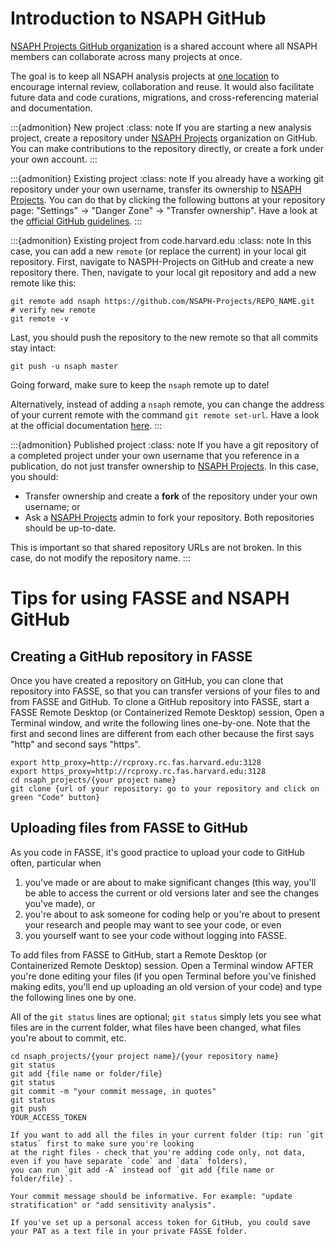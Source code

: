 # Introduction to NSAPH GitHub 

[NSAPH Projects GitHub organization](https://github.com/NSAPH-Projects) is a shared account where all NSAPH members 
can collaborate across many projects at once.

The goal is to keep all NSAPH analysis projects at [one location](https://github.com/NSAPH-Projects) to encourage 
internal review, collaboration and reuse. It would also facilitate future data and code curations, migrations, 
and cross-referencing material and documentation.

:::{admonition} New project 
:class: note 
If you are starting a new analysis project, create a repository under [NSAPH Projects](https://github.com/NSAPH-Projects) 
organization on GitHub. You can make contributions to the repository directly, or create a fork under your own account.
:::

:::{admonition} Existing project 
:class: note 
If you already have a working git repository under your own username, transfer its ownership to 
[NSAPH Projects](https://github.com/NSAPH-Projects). You can do that by clicking the following buttons at your 
repository page: "Settings" -> "Danger Zone" -> "Transfer ownership". Have a look at the 
[official GitHub guidelines](https://docs.github.com/en/repositories/creating-and-managing-repositories/transferring-a-repository).
:::

:::{admonition} Existing project from code.harvard.edu
:class: note 
In this case, you can add a new `remote` (or replace the current) in your local git repository. First, navigate to NASPH-Projects on GitHub and create a new repository there. 
Then, navigate to your local git repository and add a new remote like this:

```shell
git remote add nsaph https://github.com/NSAPH-Projects/REPO_NAME.git
# verify new remote 
git remote -v 
```

Last, you should push the repository to the new remote so that all commits stay intact:

```shell
git push -u nsaph master
```
Going forward, make sure to keep the `nsaph` remote up to date!

Alternatively, instead of adding a `nsaph` remote, you can change the address of your current remote with the command `git remote set-url`. 
Have a look at the official documentation [here](https://docs.github.com/en/get-started/getting-started-with-git/managing-remote-repositories#changing-a-remote-repositorys-url).
:::

:::{admonition} Published project 
:class: note 
If you have a git repository of a completed project under your own username that you reference in a publication, 
do not just transfer ownership to [NSAPH Projects](https://github.com/NSAPH-Projects). In this case, you should:

- Transfer ownership and create a **fork** of the repository under your own username; or
- Ask a [NSAPH Projects](https://github.com/NSAPH-Projects) admin to fork your repository. Both repositories should be up-to-date.

This is important so that shared repository URLs are not broken. In this case, do not modify the repository name.
:::


# Tips for using FASSE and NSAPH GitHub 

## Creating a GitHub repository in FASSE

Once you have created a repository on GitHub, you can clone that repository into FASSE, so that you can transfer versions of your files to and from FASSE and GitHub. To clone a GitHub repository into FASSE, start a FASSE Remote Desktop (or Containerized Remote Desktop) session, Open a Terminal window, and write the following lines one-by-one. Note that the first and second lines are different from each other because the first says "http" and second says "https".

```shell
export http_proxy=http://rcproxy.rc.fas.harvard.edu:3128
export https_proxy=http://rcproxy.rc.fas.harvard.edu:3128
cd nsaph_projects/{your project name}
git clone {url of your repository: go to your repository and click on green "Code" button}
```
    
## Uploading files from FASSE to GitHub

As you code in FASSE, it's good practice to upload your code to GitHub often, particular when 

1. you've made or are about to make significant changes  (this way, you'll be able to access the current or old versions later and see the changes you've made), or 
2. you're about to ask someone for coding help or you're about to present your research and people may want to see your code, or even 
3. you yourself want to see your code without logging into FASSE.

To add files from FASSE to GitHub, start a Remote Desktop (or Containerized Remote Desktop) session. 
Open a Terminal window AFTER you're done editing your files (if you open Terminal before you've finished making edits, you'll end up uploading an old version of your code) and type the following lines one by one.

All of the `git status` lines are optional; `git status` simply lets you see what files are in the current folder, 
what files have been changed, what files you're about to commit, etc.

```shell
cd nsaph_projects/{your project name}/{your repository name}
git status
git add {file name or folder/file}
git status
git commit -m "your commit message, in quotes"
git status
git push
YOUR_ACCESS_TOKEN
```

```{note}
If you want to add all the files in your current folder (tip: run `git status` first to make sure you're looking 
at the right files - check that you're adding code only, not data, even if you have separate `code` and `data` folders), 
you can run `git add -A` instead oof `git add {file name or folder/file}`.
```

```{note}
Your commit message should be informative. For example: "update stratification" or "add sensitivity analysis".
```

```{tip}
If you've set up a personal access token for GitHub, you could save your PAT as a text file in your private FASSE folder.
```
